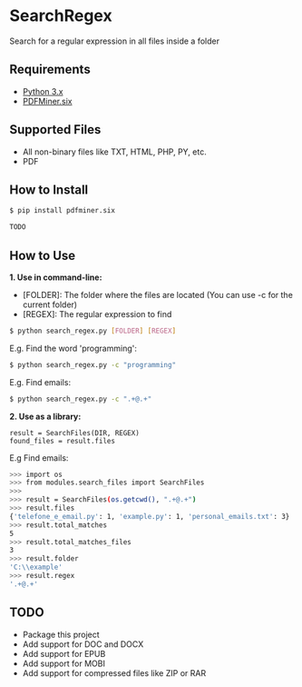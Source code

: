 # SearchRegex
Search for a regular expression in all files inside a folder

## Requirements
* [Python 3.x](https://www.python.org/downloads/)
* [PDFMiner.six](https://github.com/goulu/pdfminer)

## Supported Files
* All non-binary files like TXT, HTML, PHP, PY, etc.
* PDF

## How to Install
```bash
$ pip install pdfminer.six

TODO
```

## How to Use
**1. Use in command-line:**
* [FOLDER]: The folder where the files are located (You can use -c for the current folder)
* [REGEX]: The regular expression to find
```bash
$ python search_regex.py [FOLDER] [REGEX]
```

E.g. Find the word 'programming':
```bash
$ python search_regex.py -c "programming"
```

E.g. Find emails:
```bash
$ python search_regex.py -c ".+@.+"
```

**2. Use as a library:**

    result = SearchFiles(DIR, REGEX)
    found_files = result.files
    
E.g Find emails:
```bash
>>> import os
>>> from modules.search_files import SearchFiles
>>>
>>> result = SearchFiles(os.getcwd(), ".+@.+")
>>> result.files
{'telefone_e_email.py': 1, 'example.py': 1, 'personal_emails.txt': 3}
>>> result.total_matches
5
>>> result.total_matches_files
3
>>> result.folder
'C:\\example'
>>> result.regex
'.+@.+'
```

## TODO
* Package this project
* Add support for DOC and DOCX
* Add support for EPUB
* Add support for MOBI
* Add support for compressed files like ZIP or RAR
